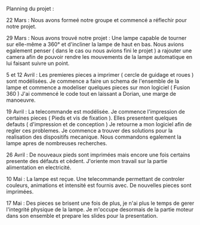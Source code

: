 Planning du projet :

22 Mars :
Nous avons formeé notre groupe et commencé a réflechir pour notre projet.

29 Mars :
Nous avons trouvé notre projet : Une lampe capable de tourner sur elle-même a 360° et d'incliner la lampe de haut en bas. Nous avions egalement penser ( dans le cas ou nous avions fini le projet ) a rajouter une camera afin de pouvoir rendre les mouvements de la lampe automatique en lui faisant suivre un point.

5 et 12 Avril :
Les premieres pieces a imprimer ( cercle de guidage et roues ) sont modélisées. Je commence a faire un schema de l'ensemble de la lampe et commence a modeliser quelques pieces sur mon logiciel ( Fusion 360 )
J'ai commencé le code tout en laissant a Dorian, une marge de manoeuvre.

19 Avril :
La telecommande est modélisée. Je commence l'impression de certaines pieces ( Pieds et vis de fixation ). Elles presentent quelques defauts ( d'impression et de conception ) Je retourne a mon logiciel afin de regler ces problemes. Je commence a trouver des solutions pour la realisation des dispositifs mecanique. Nous commandons egalement la lampe apres de nombreuses recherches.

26 Avril : 
De nouveaux pieds sont imprimées mais encore une fois certains presente des défauts et cèdent. J'oriente mon travail sur la partie alimentation en electricité.

10 Mai :
La lampe est reçue. Une telecommande permettant de controler couleurs, animations et intensité est fournis avec. De nouvelles pieces sont imprimées. 

17 Mai :
Des pieces se brisent une fois de plus, je n'ai plus le temps de gerer l'integrité physique de la lampe. Je m'occupe desormais de la partie moteur dans son ensemble et prepare les slides pour la presentation.
